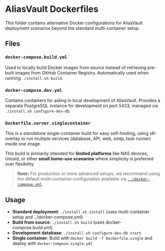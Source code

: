 # AliasVault Dockerfiles

This folder contains alternative Docker configurations for AliasVault deployment scenarios beyond the standard multi-container setup.

## Files

### `docker-compose.build.yml`
Used to locally build Docker images from source instead of retrieving pre-built images from GitHub Container Registry. Automatically used when running `./install.sh build`.

### `docker-compose.dev.yml`
Contains containers for aiding in local development of AliasVault. Provides a separate PostgreSQL instance for development on port 5433, managed via `./install.sh configure-dev-db`.

### `Dockerfile.server.singlecontainer`
This is a standalone single-container build for easy self-hosting, using s6-overlay to run multiple services (database, API, web, smtp, task runner) inside one image.

This build is primarily intended for **limited platforms** like NAS devices, Unraid, or other **small home-use scenarios** where simplicity is preferred over flexibility.

> **Note:** For production or more advanced setups, we recommend using the default multi-container configuration available via [`../docker-compose.yml`](../docker-compose.yml).

## Usage

- **Standard deployment**: `./install.sh install` (uses multi-container setup and ../docker-compose.yml)
- **Build from source**: `./install.sh build` (uses docker-compose.build.yml)
- **Development database**: `./install.sh configure-dev-db start`
- **Single container**: Build with `docker build -f Dockerfile.single` and deploy with `docker-compose.single.yml`